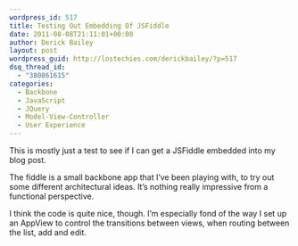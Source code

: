 ```yaml
---
wordpress_id: 517
title: Testing Out Embedding Of JSFiddle
date: 2011-08-08T21:11:01+00:00
author: Derick Bailey
layout: post
wordpress_guid: http://lostechies.com/derickbailey/?p=517
dsq_thread_id:
  - "380861615"
categories:
  - Backbone
  - JavaScript
  - JQuery
  - Model-View-Controller
  - User Experience
---
```

This is mostly just a test to see if I can get a JSFiddle embedded into my blog post.



The fiddle is a small backbone app that I&#8217;ve been playing with, to try out some different architectural ideas. It&#8217;s nothing really impressive from a functional perspective.

I think the code is quite nice, though. I&#8217;m especially fond of the way I set up an AppView to control the transitions between views, when routing between the list, add and edit.